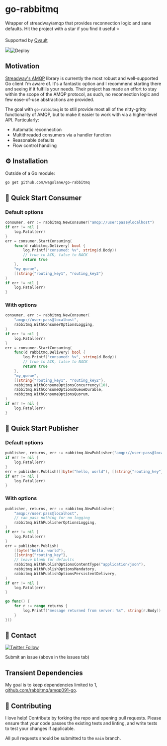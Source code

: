 # go-rabbitmq

Wrapper of streadway/amqp that provides reconnection logic and sane defaults. Hit the project with a star if you find it useful ⭐

Supported by [Qvault](https://qvault.io)

[![](https://godoc.org/github.com/wagslane/go-rabbitmq?status.svg)](https://godoc.org/github.com/wagslane/go-rabbitmq)![Deploy](https://github.com/wagslane/go-rabbitmq/workflows/Tests/badge.svg)

## Motivation

[Streadway's AMQP](https://github.com/rabbitmq/amqp091-go) library is currently the most robust and well-supported Go client I'm aware of. It's a fantastic option and I recommend starting there and seeing if it fulfills your needs. Their project has made an effort to stay within the scope of the AMQP protocol, as such, no reconnection logic and few ease-of-use abstractions are provided.

The goal with `go-rabbitmq` is to still provide most all of the nitty-gritty functionality of AMQP, but to make it easier to work with via a higher-level API. Particularly:

* Automatic reconnection
* Multithreaded consumers via a handler function
* Reasonable defaults
* Flow control handling

## ⚙️ Installation

Outside of a Go module:

```bash
go get github.com/wagslane/go-rabbitmq
```

## 🚀 Quick Start Consumer

### Default options

```go
consumer, err := rabbitmq.NewConsumer("amqp://user:pass@localhost")
if err != nil {
    log.Fatal(err)
}
err = consumer.StartConsuming(
    func(d rabbitmq.Delivery) bool {
        log.Printf("consumed: %v", string(d.Body))
        // true to ACK, false to NACK
        return true
    },
    "my_queue",
    []string{"routing_key1", "routing_key2"}
)
if err != nil {
    log.Fatal(err)
}
```

### With options

```go
consumer, err := rabbitmq.NewConsumer(
    "amqp://user:pass@localhost",
    rabbitmq.WithConsumerOptionsLogging,
)
if err != nil {
    log.Fatal(err)
}
err = consumer.StartConsuming(
    func(d rabbitmq.Delivery) bool {
        log.Printf("consumed: %v", string(d.Body))
        // true to ACK, false to NACK
        return true
    },
    "my_queue",
    []string{"routing_key1", "routing_key2"},
    rabbitmq.WithConsumeOptionsConcurrency(10),
    rabbitmq.WithConsumeOptionsQueueDurable,
    rabbitmq.WithConsumeOptionsQuorum,
)
if err != nil {
    log.Fatal(err)
}
```

## 🚀 Quick Start Publisher

### Default options

```go
publisher, returns, err := rabbitmq.NewPublisher("amqp://user:pass@localhost")
if err != nil {
    log.Fatal(err)
}
err = publisher.Publish([]byte("hello, world"), []string{"routing_key"})
if err != nil {
    log.Fatal(err)
}
```

### With options

```go
publisher, returns, err := rabbitmq.NewPublisher(
    "amqp://user:pass@localhost",
    // can pass nothing for no logging
    rabbitmq.WithPublisherOptionsLogging,
)
if err != nil {
    log.Fatal(err)
}
err = publisher.Publish(
    []byte("hello, world"),
    []string{"routing_key"},
    // leave blank for defaults
    rabbitmq.WithPublishOptionsContentType("application/json"),
    rabbitmq.WithPublishOptionsMandatory,
    rabbitmq.WithPublishOptionsPersistentDelivery,
)
if err != nil {
    log.Fatal(err)
}

go func() {
    for r := range returns {
        log.Printf("message returned from server: %s", string(r.Body))
    }
}()
```

## 💬 Contact

[![Twitter Follow](https://img.shields.io/twitter/follow/wagslane.svg?label=Follow%20Wagslane&style=social)](https://twitter.com/intent/follow?screen_name=wagslane)

Submit an issue (above in the issues tab)

## Transient Dependencies

My goal is to keep dependencies limited to 1, [github.com/rabbitmq/amqp091-go](https://github.com/rabbitmq/amqp091-go).

## 👏 Contributing

I love help! Contribute by forking the repo and opening pull requests. Please ensure that your code passes the existing tests and linting, and write tests to test your changes if applicable.

All pull requests should be submitted to the `main` branch.
